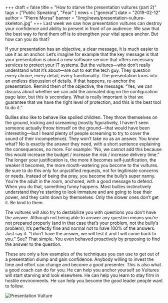 +++
draft = false
title = "How to starve the presentation vultures (part 2)"
tags = ["Public Speaking", "Fear" ]
news = ["general"]
date = "2019-02-12"
author = "Pierre Morsa"
banner = "/img/news/presentation-vulture-skeleton.jpg"
+++
Last week we saw how presentation vultures can destroy your confidence and ability to present in front of an audience. We saw that the best way to fend them off is to strengthen your vital space anchor. But how can you do that? 

If your presentation has an objective, a clear message, it is much easier to use it as an anchor. Let’s imagine for example that the key message is that your presentation is about a new software service that offers necessary services to protect your IT systems. But the vultures—who don’t really understand what it’s about—are out to eat the tech guy. They question every choice, every detail, every functionality. The presentation turns into an endless discussion of details. If that happens, re-anchor the presentation. Remind them of the objective, the message: “Yes, we can discuss about whether we can add the animated dog on the configuration page later, but this is secondary. What is really important is that we guarantee that we have the right level of protection, and this is the best tool to do it.”

Bullies also like to behave like spoiled children. They throw themselves on the ground, kicking and screaming (mostly figuratively, I haven’t seen someone actually throw himself on the ground—that would have been interesting—but I heard plenty of people screaming to try to cover the sound of their incompetence). They won’t take no as an answer. You know what? No is exactly the answer they need, with a short sentence explaining the consequences, no more. For example: “No, we cannot add this because this would increase the budget / increase the risk / increase delivery time.” The longer your justification is, the more it becomes self-justification, the weaker it becomes, the more mouth-watering you become to the vultures. Be sure to do this only for unjustified requests, not for legitimate concerns or needs. Instead of being the prey, you become the bully’s super nanny. You’re the adult in the room, anchored, with a good message to defend. When you do that, something funny happens. Most bullies instinctively understand they’re starting to look immature and are going to lose their power, and they calm down by themselves. Only the slower ones don’t get it. Be kind to them.

The vultures will also try to destabilize you with questions you don’t have the answer. Although not being able to answer any question means you’re not prepared properly (and in that case that’s your problem, not the bully’s problem), it’s perfectly fine and normal not to have 100% of the answers. Just say it. “I don’t have the answer, we will test it and I will come back to you.” See? That simple. You even behaved proactively by proposing to find the answer to the question.

These are only a few examples of the techniques you can use to get out of a presentation slump and gain confidence. Anybody willing to invest the time and effort can change and become a good presenter. This is also what a good coach can do for you. He can help you anchor yourself so Vultures will start starving and look elsewhere. He can help you learn to stay firm in hostile environments. He can help you become the good leader people want to follow.

![Presentation Vulture](/img/news/presentation-vulture-skeleton.jpg)
